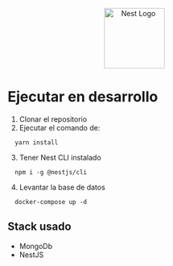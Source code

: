 <p align="center">
  <a href="http://nestjs.com/" target="blank"><img src="https://nestjs.com/img/logo-small.svg" width="120" alt="Nest Logo" /></a>
</p>

# Ejecutar en desarrollo

1. Clonar el repositorio
2. Ejecutar el comando de:
```
  yarn install
```

3. Tener Nest CLI instalado
```
  npm i -g @nestjs/cli
```

4. Levantar la base de datos
```
  docker-compose up -d
```


## Stack usado
* MongoDb
* NestJS
